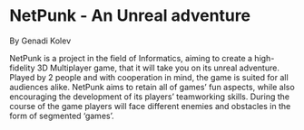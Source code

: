 # NetPunk - An Unreal adventure
By Genadi Kolev

NetPunk is a project in the field of Informatics, aiming to create a high-fidelity 3D 
Multiplayer game, that it will take you on its unreal adventure. Played by 2 people and 
with cooperation in mind, the game is suited for all audiences alike. NetPunk aims to 
retain all of games’ fun aspects, while also encouraging the development of its players’ 
teamworking skills. During the course of the game players will face different enemies 
and obstacles in the form of segmented ‘games’.